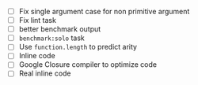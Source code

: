 - [ ] Fix single argument case for non primitive argument
- [ ] Fix lint task
- [ ] better benchmark output
- [ ] `benchmark:solo` task
- [ ] Use `function.length` to predict arity
- [ ] Inline code
- [ ] Google Closure compiler to optimize code
- [ ] Real inline code
